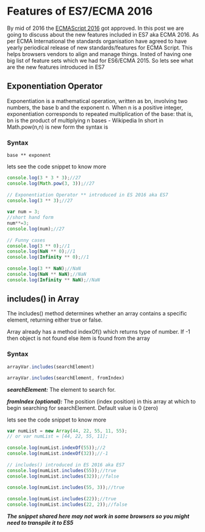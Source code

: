 # Features of ES7/ECMA 2016

By mid of 2016 the [ECMAScript 2016](http://ecma-international.org/ecma-262/7.0/) got approved. In this post we are going to discuss about the new features included in ES7 aka ECMA 2016. As per ECMA International the standards organisation have agreed to have yearly periodical release of new standards/features for ECMA Script. This helps browsers vendors to align and manage things. Insted of having one big list of feature sets which we had for ES6/ECMA 2015. So lets see what are the new features introduced in ES7

## Exponentiation Operator
Exponentiation is a mathematical operation, written as bn, involving two numbers, the base b and the exponent n. When n is a positive integer, exponentiation corresponds to repeated multiplication of the base: that is, bn is the product of multiplying n bases - Wikipedia
In short in Math.pow(n,n) is new form the syntax is

### Syntax

```base ** exponent```

lets see the code snippet to know more
```javascript
console.log(3 * 3 * 3);//27
console.log(Math.pow(3, 3));//27
 
// Exponentiation Operator ** introduced in ES 2016 aka ES7
console.log(3 ** 3);//27
 
var num = 3;
//short hand form
num**=3;
console.log(num);//27
 
// Funny cases
console.log(3 ** 0);//1 
console.log(NaN ** 0);//1 
console.log(Infinity ** 0);//1 
 
console.log(3 ** NaN);//NaN 
console.log(NaN ** NaN);//NaN 
console.log(Infinity ** NaN);//NaN 
```

## includes() in Array
The includes() method determines whether an array contains a specific element, returning either true or false.

Array already has a method indexOf() which returns type of number. If -1 then object is not found else item is found from the array

### Syntax

```javascript
arrayVar.includes(searchElement)
```

```javascript
arrayVar.includes(searchElement, fromIndex)
```

***searchElement:*** The element to search for.

***fromIndex (optional):*** The position (index position) in this array at which to begin searching for searchElement. Default value is 0 (zero)

lets see the code snippet to know more
```javascript
var numList = new Array(44, 22, 55, 11, 55);
// or var numList = [44, 22, 55, 11];
 
console.log(numList.indexOf(55));//2
console.log(numList.indexOf(32));//-1
 
// includes() introduced in ES 2016 aka ES7
console.log(numList.includes(55));//true
console.log(numList.includes(32));//false
 
console.log(numList.includes(55, 3));//true
 
console.log(numList.includes(22));//true
console.log(numList.includes(22, 2));//false
```

***The snippet shared here may not work in some browsers so you might need to transpile it to ES5***